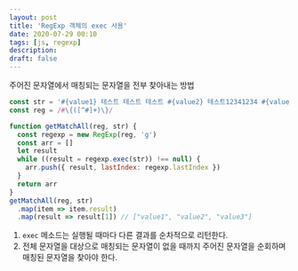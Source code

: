 ```yaml
---
layout: post
title: 'RegExp 객체의 exec 사용'
date: 2020-07-29 00:10
tags: [js, regexp]
description:
draft: false
---
```


주어진 문자열에서 매칭되는 문자열을 전부 찾아내는 방법

```js
const str = '#{value1} 테스트 테스트 테스트 #{value2} 테스트12341234 #{value3}'
const reg = /#\{([^#]+)\}/

function getMatchAll(reg, str) {
  const regexp = new RegExp(reg, 'g')
  const arr = []
  let result
  while ((result = regexp.exec(str)) !== null) {
    arr.push({ result, lastIndex: regexp.lastIndex })
  }
  return arr
}
getMatchAll(reg, str)
  .map(item => item.result)
  .map(result => result[1]) // ["value1", "value2", "value3"]
```

1. `exec` 메소드는 실행될 때마다 다른 결과를 순차적으로 리턴한다.
1. 전체 문자열을 대상으로 매칭되는 문자열이 없을 때까지 주어진 문자열을 순회하며 매칭된 문자열을 찾아야 한다.
